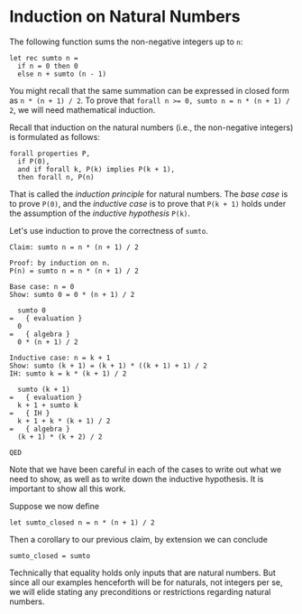 # Induction on Natural Numbers

The following function sums the non-negative integers up to `n`:
```
let rec sumto n =
  if n = 0 then 0
  else n + sumto (n - 1)
```

You might recall that the same summation can be expressed in closed
form as `n * (n + 1) / 2`.  To prove that 
  `forall n >= 0, sumto n = n * (n + 1) / 2`,
we will need mathematical induction.

Recall that induction on the natural numbers (i.e., the non-negative integers)
is formulated as follows:
```
forall properties P,
  if P(0),
  and if forall k, P(k) implies P(k + 1),
  then forall n, P(n)
```
That is called the *induction principle* for natural numbers. The *base case* is
to prove `P(0)`, and the *inductive case* is to prove that `P(k + 1)` holds
under the assumption of the *inductive hypothesis* `P(k)`.

Let's use induction to prove the correctness of `sumto`.
```
Claim: sumto n = n * (n + 1) / 2

Proof: by induction on n.
P(n) = sumto n = n * (n + 1) / 2

Base case: n = 0
Show: sumto 0 = 0 * (n + 1) / 2

  sumto 0
=   { evaluation }
  0
=   { algebra }
  0 * (n + 1) / 2

Inductive case: n = k + 1
Show: sumto (k + 1) = (k + 1) * ((k + 1) + 1) / 2
IH: sumto k = k * (k + 1) / 2

  sumto (k + 1)
=   { evaluation }
  k + 1 + sumto k
=   { IH }
  k + 1 + k * (k + 1) / 2
=   { algebra }
  (k + 1) * (k + 2) / 2

QED
```

Note that we have been careful in each of the cases to write out what we need to
show, as well as to write down the inductive hypothesis. It is important to show
all this work.

Suppose we now define
```
let sumto_closed n = n * (n + 1) / 2
```

Then a corollary to our previous claim, by extension we can conclude
```
sumto_closed = sumto
```
Technically that equality holds only inputs that are natural numbers.  But since
all our examples henceforth will be for naturals, not integers per se, we will
elide stating any preconditions or restrictions regarding natural numbers.
